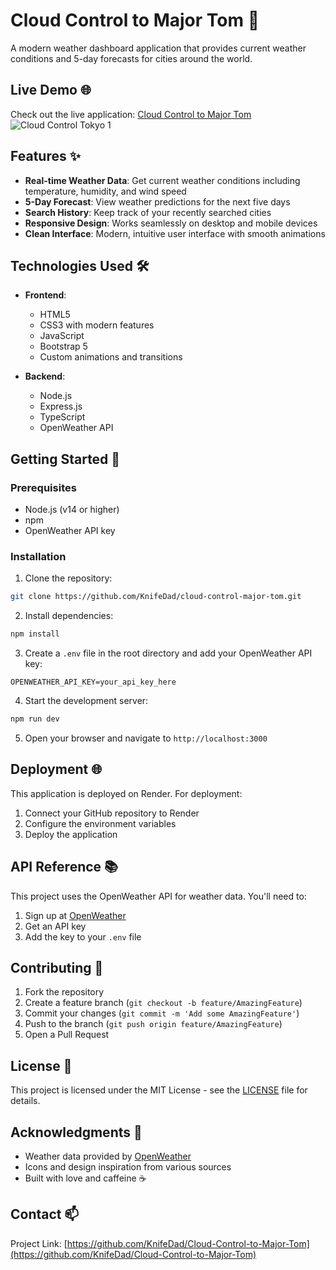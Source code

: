 # Cloud Control to Major Tom 🚀

A modern weather dashboard application that provides current weather conditions and 5-day forecasts for cities around the world.

## Live Demo 🌐

Check out the live application: [Cloud Control to Major Tom](https://cloud-control-to-major-tom.onrender.com/)
![Cloud Control Tokyo 1](https://github.com/user-attachments/assets/248adacb-a160-4609-82f0-32979a351963)

## Features ✨

- **Real-time Weather Data**: Get current weather conditions including temperature, humidity, and wind speed
- **5-Day Forecast**: View weather predictions for the next five days
- **Search History**: Keep track of your recently searched cities
- **Responsive Design**: Works seamlessly on desktop and mobile devices
- **Clean Interface**: Modern, intuitive user interface with smooth animations

## Technologies Used 🛠

- **Frontend**:
  - HTML5
  - CSS3 with modern features
  - JavaScript
  - Bootstrap 5
  - Custom animations and transitions

- **Backend**:
  - Node.js
  - Express.js
  - TypeScript
  - OpenWeather API

## Getting Started 🚀

### Prerequisites

- Node.js (v14 or higher)
- npm
- OpenWeather API key

### Installation

1. Clone the repository:
```bash
git clone https://github.com/KnifeDad/cloud-control-major-tom.git
```

2. Install dependencies:
```bash
npm install
```

3. Create a `.env` file in the root directory and add your OpenWeather API key:
```env
OPENWEATHER_API_KEY=your_api_key_here
```

4. Start the development server:
```bash
npm run dev
```

5. Open your browser and navigate to `http://localhost:3000`

## Deployment 🌐

This application is deployed on Render. For deployment:

1. Connect your GitHub repository to Render
2. Configure the environment variables
3. Deploy the application

## API Reference 📚

This project uses the OpenWeather API for weather data. You'll need to:
1. Sign up at [OpenWeather](https://openweathermap.org/api)
2. Get an API key
3. Add the key to your `.env` file

## Contributing 🤝

1. Fork the repository
2. Create a feature branch (`git checkout -b feature/AmazingFeature`)
3. Commit your changes (`git commit -m 'Add some AmazingFeature'`)
4. Push to the branch (`git push origin feature/AmazingFeature`)
5. Open a Pull Request

## License 📝

This project is licensed under the MIT License - see the [LICENSE](LICENSE) file for details.

## Acknowledgments 🙏

- Weather data provided by [OpenWeather](https://openweathermap.org/)
- Icons and design inspiration from various sources
- Built with love and caffeine ☕

## Contact 📫

Project Link: [https://github.com/KnifeDad/Cloud-Control-to-Major-Tom](https://github.com/KnifeDad/Cloud-Control-to-Major-Tom)
